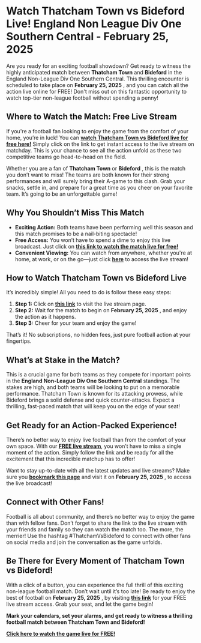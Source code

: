 # Watch Thatcham Town vs Bideford Live! England Non League Div One Southern Central - February 25, 2025

Are you ready for an exciting football showdown? Get ready to witness the highly anticipated match between **Thatcham Town** and **Bideford** in the England Non-League Div One Southern Central. This thrilling encounter is scheduled to take place on **February 25, 2025** , and you can catch all the action live online for FREE! Don't miss out on this fantastic opportunity to watch top-tier non-league football without spending a penny!

## Where to Watch the Match: Free Live Stream

If you're a football fan looking to enjoy the game from the comfort of your home, you’re in luck! You can [**watch Thatcham Town vs Bideford live for free here!**](https://tinyurl.com/livestreamfreeo?st=Thatcham+Town+vs+Bideford&si=gh) Simply click on the link to get instant access to the live stream on matchday. This is your chance to see all the action unfold as these two competitive teams go head-to-head on the field.

Whether you are a fan of **Thatcham Town** or **Bideford** , this is the match you don’t want to miss! The teams are both known for their strong performances and will surely bring their A-game to this clash. Grab your snacks, settle in, and prepare for a great time as you cheer on your favorite team. It’s going to be an unforgettable game!

## Why You Shouldn’t Miss This Match

- **Exciting Action:** Both teams have been performing well this season and this match promises to be a nail-biting spectacle!
- **Free Access:** You won’t have to spend a dime to enjoy this live broadcast. Just click on [**this link to watch the match live for free!**](https://tinyurl.com/livestreamfreeo?st=Thatcham+Town+vs+Bideford&si=gh)
- **Convenient Viewing:** You can watch from anywhere, whether you're at home, at work, or on the go—just click [**here**](https://tinyurl.com/livestreamfreeo?st=Thatcham+Town+vs+Bideford&si=gh) to access the live stream!

## How to Watch Thatcham Town vs Bideford Live

It’s incredibly simple! All you need to do is follow these easy steps:

1. **Step 1:** Click on [**this link**](https://tinyurl.com/livestreamfreeo?st=Thatcham+Town+vs+Bideford&si=gh) to visit the live stream page.
2. **Step 2:** Wait for the match to begin on **February 25, 2025** , and enjoy the action as it happens.
3. **Step 3:** Cheer for your team and enjoy the game!

That’s it! No subscriptions, no hidden fees, just pure football action at your fingertips.

## What’s at Stake in the Match?

This is a crucial game for both teams as they compete for important points in the **England Non-League Div One Southern Central** standings. The stakes are high, and both teams will be looking to put on a memorable performance. Thatcham Town is known for its attacking prowess, while Bideford brings a solid defense and quick counter-attacks. Expect a thrilling, fast-paced match that will keep you on the edge of your seat!

## Get Ready for an Action-Packed Experience!

There’s no better way to enjoy live football than from the comfort of your own space. With our [**FREE live stream**](https://tinyurl.com/livestreamfreeo?st=Thatcham+Town+vs+Bideford&si=gh), you won’t have to miss a single moment of the action. Simply follow the link and be ready for all the excitement that this incredible matchup has to offer!

Want to stay up-to-date with all the latest updates and live streams? Make sure you [**bookmark this page**](https://tinyurl.com/livestreamfreeo?st=Thatcham+Town+vs+Bideford&si=gh) and visit it on **February 25, 2025** , to access the live broadcast!

## Connect with Other Fans!

Football is all about community, and there’s no better way to enjoy the game than with fellow fans. Don’t forget to share the link to the live stream with your friends and family so they can watch the match too. The more, the merrier! Use the hashtag #ThatchamVsBideford to connect with other fans on social media and join the conversation as the game unfolds.

## Be There for Every Moment of Thatcham Town vs Bideford!

With a click of a button, you can experience the full thrill of this exciting non-league football match. Don’t wait until it’s too late! Be ready to enjoy the best of football on **February 25, 2025** , by visiting [**this link**](https://tinyurl.com/livestreamfreeo?st=Thatcham+Town+vs+Bideford&si=gh) for your FREE live stream access. Grab your seat, and let the game begin!

**Mark your calendars, set your alarms, and get ready to witness a thrilling football match between Thatcham Town and Bideford!**

[**Click here to watch the game live for FREE!**](https://tinyurl.com/livestreamfreeo?st=Thatcham+Town+vs+Bideford&si=gh)
